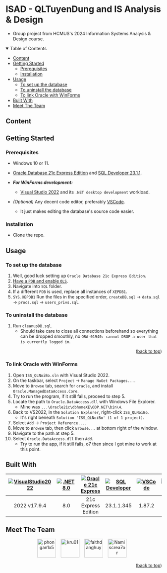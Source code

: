 <a name="readme-top"></a>

# ISAD - QLTuyenDung and IS Analysis & Design

-   Group project from HCMUS's 2024 Information Systems Analysis & Design course.

<details open>
  <summary>Table of Contents</summary>
  <ul>
    <li>
      <a href="#content">Content</a>
    </li>
    <li>
      <a href="#getting-started">Getting Started</a>
      <ul>
        <li><a href="#prerequisites">Prerequisites</a></li>
        <li><a href="#installation">Installation</a></li>
      </ul>
    </li>
    <li>
      <a href="#usage">Usage</a>
      <ul>
        <li><a href="#to-set-up-the-database">To set up the database</a></li>
        <li><a href="#to-uninstall-the-database">To uninstall the database</a></li>
        <li><a href="#to-link-oracle-with-winforms">To link Oracle with WinForms</a></li>
      </ul>
    </li>
    <li><a href="#built-with">Built With</a></li>
    <li><a href="#meet-the-team">Meet The Team</a></li>
  </ul>
</details>

## Content

## Getting Started

### Prerequisites

-   Windows 10 or 11.
-   [Oracle Database 21c Express Edition](https://www.oracle.com/database/technologies/xe-downloads.html) and
    [SQL Developer 23.1.1](https://www.oracle.com/database/sqldeveloper/technologies/download/).
-   **_For WinForms development:_**

    -   [Visual Studio 2022](https://visualstudio.microsoft.com/vs/) and its `.NET desktop development` workload.

-   _(Optional)_ Any decent code editor, preferably [VSCode](https://code.visualstudio.com/).
    -   It just makes editing the database's source code easier.

### Installation

-   Clone the repo.

## Usage

### To set up the database

1. Well, good luck setting up `Oracle Database 21c Express Edition`.
1. [Have a `PDB` and enable `OLS`](#to-enable-ols).
1. Navigate into `SQL` folder.
1. If a different `PDB` is used, replace all instances of `XEPDB1`.
1. `SYS.XEPDB1` Run the files in the specified order, `createDB.sql` &rarr; `data.sql` &rarr; `procs.sql` &rarr; `users_privs.sql`.

### To uninstall the database

1. Run `cleanupDB.sql`.
    - Should take care to close all connections beforehand so everything can be dropped smoothly, no `ORA-01940: cannot DROP a user that is currently logged in`.

<p align="right">(<a href="#readme-top">back to top</a>)</p>

### To link Oracle with WinForms

1. Open `ISS_QLNoiBo.sln` with Visual Studio 2022.
1. On the taskbar, select `Project` &rarr; `Manage NuGet Packages...`.
1. Move to `Browse` tab, search for `oracle`, and install `Oracle.ManagedDataAccess.Core`.
1. Try to run the program, if it still fails, proceed to step 5.
1. Locate the path to `Oracle.DataAccess.dll` with Windows File Explorer.
    - Mine was `...\Oracle21c\dbhomeXE\ODP.NET\bin\4`.
1. Back to VS2022, in the `Solution Explorer`, right-click `ISS_QLNoiBo`.
    - It's right beneath `Solution 'ISS_QLNoiBo' (1 of 1 project)`.
1. Select `Add` &rarr; `Project Reference...`.
1. Move to `Browse` tab, then click `Browse...` at bottom right of the window.
1. Navigate to the path at step 5.
1. Select `Oracle.DataAccess.dll` then `Add`.
    - Try to run the app, if it still fails, o7 then since I got mine to work at this point.

## Built With

[vsicon]: https://skillicons.dev/icons?i=visualstudio&theme=dark
[vsurl]: https://visualstudio.microsoft.com/vs/
[dotneticon]: https://skillicons.dev/icons?i=dotnet
[dotneturl]: https://dotnet.microsoft.com/en-us/download/dotnet/8.0
[oracleicon]: https://cdn.jsdelivr.net/gh/devicons/devicon@latest/icons/oracle/oracle-original.svg
[oracleurl]: https://www.oracle.com/database/technologies/xe-downloads.html
[sqldevicon]: https://cdn.jsdelivr.net/gh/devicons/devicon@latest/icons/sqldeveloper/sqldeveloper-original.svg
[sqldevurl]: https://www.oracle.com/database/sqldeveloper/technologies/download/
[vscodeicon]: https://skillicons.dev/icons?i=vscode&theme=dark
[vscodeurl]: https://code.visualstudio.com/
[windowsicon]: https://cdn.jsdelivr.net/gh/devicons/devicon/icons/windows8/windows8-original.svg
[windowsurl]: https://www.microsoft.com/en-us/windows/

| [![VisualStudio2022][vsicon]][vsurl] | [![.NET8.0][dotneticon]][dotneturl] | [![Oracle 21c Express][oracleicon]][oracleurl] | [![SQL Developer][sqldevicon]][sqldevurl] | [![VSCode][vscodeicon]][vscodeurl] | [![Windows][windowsicon]][windowsurl] |
| :----------------------------------: | :---------------------------------: | :--------------------------------------------: | :---------------------------------------: | :--------------------------------: | :-----------------------------------: |
|             2022 v17.9.4             |                 8.0                 |              21c Express Edition               |                23.1.1.345                 |               1.87.2               |     &nbsp;&nbsp; 11 &nbsp;&nbsp;      |

## Meet The Team

<div align="center">
  <a href="https://github.com/phongan1x5"><img alt="phongan1x5" src="https://github.com/phongan1x5.png" width="60px" height="auto"></a>&nbsp;&nbsp;&nbsp;
  <a href="https://github.com/kru01"><img alt="kru01" src="https://github.com/kru01.png" width="60px" height="auto"></a>&nbsp;&nbsp;&nbsp;
  <a href="https://github.com/faithdanghuy"><img alt="faithdanghuy" src="https://github.com/faithdanghuy.png" width="60px" height="auto"></a>&nbsp;&nbsp;&nbsp;
  <a href="https://github.com/Namiscrea7or"><img alt="Namiscrea7or" src="https://github.com/Namiscrea7or.png" width="60px" height="auto"></a>&nbsp;&nbsp;&nbsp;
</div>

<p align="right">(<a href="#readme-top">back to top</a>)</p>
